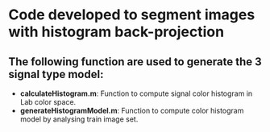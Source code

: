 # Code developed to segment images with histogram back-projection

## The following function are used to generate the 3 signal type model:

* **calculateHistogram.m**: Function to compute signal color histogram in Lab color space.
* **generateHistogramModel.m**: Function to compute color histogram model by analysing train image set.

